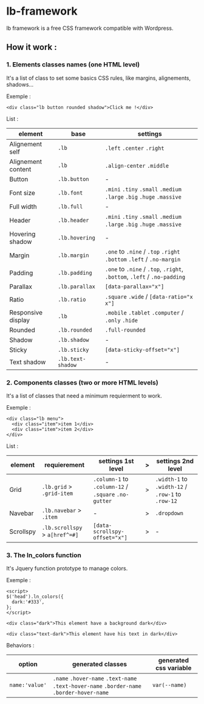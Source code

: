 # lb-framework

lb framework is a free CSS framework compatible with Wordpress. 

## How it work :

### 1. Elements classes names (one HTML level)



It's a list of class to set some basics CSS rules, like margins, alignements, shadows...

Exemple :

```
<div class="lb button rounded shadow">Click me !</div>
```

List :

| element | base | settings |
|---------|------|----------|
| Alignement self | ```.lb```| ```.left``` ```.center``` ```.right``` |
| Alignement content | ```.lb```| ```.align-center``` ```.middle``` |
| Button | ```.lb.button``` | - |
| Font size | ```.lb.font```| ```.mini``` ```.tiny``` ```.small``` ```.medium``` ```.large``` ```.big``` ```.huge``` ```.massive``` |
| Full width | ```.lb.full``` | - |
| Header | ```.lb.header``` | ```.mini``` ```.tiny``` ```.small``` ```.medium``` ```.large``` ```.big``` ```.huge``` ```.massive``` |
| Hovering shadow | ```.lb.hovering``` | - |
| Margin | ```.lb.margin```| ```.one``` to ```.nine``` / ```.top``` ```.right``` ```.bottom``` ```.left``` / ```.no-margin``` |
| Padding | ```.lb.padding```| ```.one``` to ```.nine``` / ```.top```, ```.right```, ```.bottom```, ```.left``` / ```.no-padding``` |
| Parallax | ```.lb.parallax``` | ```[data-parallax="x"]``` |
| Ratio | ```.lb.ratio``` | ```.square``` ```.wide``` / ```[data-ratio="x x"]``` |
| Responsive display | ```.lb``` | ```.mobile``` ```.tablet``` ```.computer``` / ```.only``` ```.hide``` |
| Rounded | ```.lb.rounded```| ```.full-rounded```|
| Shadow | ```.lb.shadow```| - |
| Sticky | ```.lb.sticky``` | ```[data-sticky-offset="x"]``` |
| Text shadow | ```.lb.text-shadow```| - |


### 2. Components classes (two or more HTML levels)

It's a list of classes that need a minimum requierment to work.

Exemple :

```
<div class="lb menu">
  <div class="item">item 1</div>
  <div class="item">item 2</div>
</div>
```

List :

| element | requierement | settings 1st level | > | settings 2nd level |
|---------|--------------|--------------------|---|--------------------|
| Grid | ```.lb.grid``` > ```.grid-item``` | ```.column-1``` to ```.column-12``` / ```.square``` ```.no-gutter``` | > | ```.width-1``` to ```.width-12``` / ```.row-1``` to ```.row-12``` | 
| Navebar | ```.lb.navebar``` > ```.item```|  - | > | ```.dropdown``` |
| Scrollspy | ```.lb.scrollspy``` > ```a[href^=#]``` | ```[data-scrollspy-offset="x"]``` | > | - |


### 3. The ln_colors function

It's Jquery function prototype to manage colors.

Exemple :

```
<script>
$('head').ln_colors({
  dark:'#333',
};
</script>

<div class="dark">This element have a background dark</div>

<div class="text-dark">This element have his text in dark</div>
```

Behaviors :

| option | generated classes | generated css variable |
|--------|-----------------|--------------------|
|```name:'value'```| ```.name``` ```.hover-name``` ```.text-name``` ```.text-hover-name``` ```.border-name``` ```.border-hover-name``` |  ```var(--name)``` |
